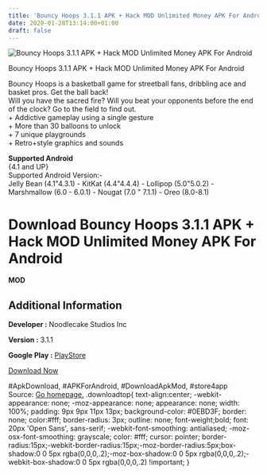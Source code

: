 ```yaml
---
title: 'Bouncy Hoops 3.1.1 APK + Hack MOD Unlimited Money APK For Android'
date: 2020-01-28T13:14:00+01:00
draft: false
---
```


![Bouncy Hoops 3.1.1 APK + Hack MOD Unlimited Money APK For Android](https://i0.wp.com/apkhome.net/wp-content/uploads/2018/07/Bouncy-Hoops-3.1.1.png "Bouncy Hoops 3.1.1 APK + Hack MOD Unlimited Money APK For Android")

  

Bouncy Hoops 3.1.1 APK + Hack MOD Unlimited Money APK For Android

Bouncy Hoops is a basketball game for streetball fans, dribbling ace and basket pros. Get the ball back!  
Will you have the sacred fire? Will you beat your opponents before the end of the clock? Go to the field to find out.  
\+ Addictive gameplay using a single gesture  
\+ More than 30 balloons to unlock  
\+ 7 unique playgrounds  
\+ Retro+style graphics and sounds

**Supported Android**  
{4.1 and UP}  
Supported Android Version:-  
Jelly Bean (4.1"4.3.1) - KitKat (4.4"4.4.4) - Lollipop (5.0"5.0.2) - Marshmallow (6.0 - 6.0.1) - Nougat (7.0 " 7.1.1) - Oreo (8.0-8.1)

Download Bouncy Hoops 3.1.1 APK + Hack MOD Unlimited Money APK For Android
==========================================================================

**MOD**

Additional Information
----------------------

**Developer :** Noodlecake Studios Inc

**Version :** 3.1.1

**Google Play :** [PlayStore](https://play.google.com/store/apps/details?id=com.noodlecake.bouncyhoops)

  

[Download Now](https://store4app.co/post/bouncy-hoops-3-1-1-apk-hack-mod-unlimited-money-apk-for-android_1573671359)

  
#ApkDownload, #APKForAndroid, #DownloadApkMod, #store4app  
Source: [Go homepage.](https://store4app.co/post/bouncy-hoops-3-1-1-apk-hack-mod-unlimited-money-apk-for-android_1573671359) .downloadtop{ text-align:center; -webkit-appearance: none; -moz-appearance: none; appearance: none; width: 100%; padding: 9px 9px 11px 13px; background-color: #0EBD3F; border: none; color:#fff; border-radius: 3px; outline: none; font-weight;bold; font: 20px 'Open Sans', sans-serif; -webkit-font-smoothing: antialiased; -moz-osx-font-smoothing: grayscale; color: #fff; cursor: pointer; border-radius:15px;-webkit-border-radius:15px;-moz-border-radius:5px;box-shadow:0 0 5px rgba(0,0,0,.2);-moz-box-shadow:0 0 5px rgba(0,0,0,.2);-webkit-box-shadow:0 0 5px rgba(0,0,0,.2) !important; }